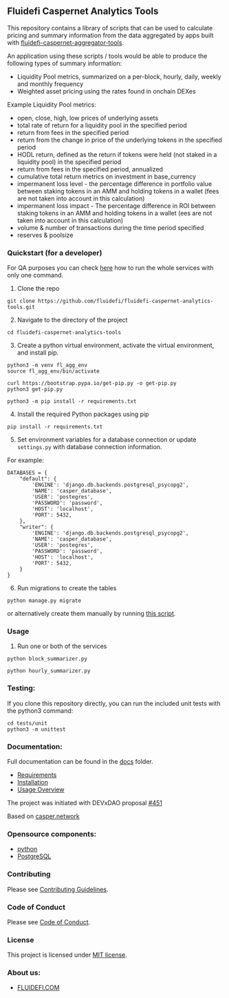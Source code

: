 ## Fluidefi Caspernet Analytics Tools

This repository contains a library of scripts that can be used to calculate pricing and summary information from the data aggregated by apps built with [fluidefi-caspernet-aggregator-tools](https://github.com/fluidefi/fluidefi-caspernet-aggregator-tools).

An application using these scripts / tools would be able to produce the following types of summary information:

- Liquidity Pool metrics, summarized on a per-block, hourly, daily, weekly and monthly frequency
- Weighted asset pricing using the rates found in onchain DEXes

Example Liquidity Pool metrics:
- open, close, high, low prices of underlying assets
- total rate of return for a liquidity pool in the specified period
- return from fees in the specified period
- return from the change in price of the underlying tokens in the specified period
- HODL return, defined as the return if tokens were held (not staked in a liquidity pool) in the specified period
- return from fees in the specified period, annualized
- cumulative total return metrics on investment in base_currency
- impermanent loss level - the percentage difference in portfolio value between staking tokens in an AMM and holding tokens in a wallet (fees are not taken
into account in this calculation)
- impermanent loss impact - The percentage difference in ROI between staking tokens in an AMM and holding tokens in a wallet (ees are not taken into
account in this calculation)
- volume & number of transactions during the time period specified
- reserves & poolsize

### Quickstart (for a developer)
For QA purposes you can check [here](./docs/USAGE_OVERVIEW.md) how to run the whole services with only one command.
1. Clone the repo
```
git clone https://github.com/fluidefi/fluidefi-caspernet-analytics-tools.git
```
2. Navigate to the directory of the project
```
cd fluidefi-caspernet-analytics-tools
```
3. Create a python virtual environment, activate the virtual environment, and install pip.
```
python3 -m venv fl_agg_env
source fl_agg_env/bin/activate

curl https://bootstrap.pypa.io/get-pip.py -o get-pip.py
python3 get-pip.py

python3 -m pip install -r requirements.txt
```
4. Install the required Python packages using pip
``` 
pip install -r requirements.txt
```
5. Set environment variables for a database connection or update `settings.py` with database connection information.

For example:
```
DATABASES = {
    "default": {
        'ENGINE': 'django.db.backends.postgresql_psycopg2',
        'NAME': 'casper_database',
        'USER': 'postegres',
        'PASSWORD': 'password',
        'HOST': 'localhost',
        'PORT': 5432,
    },
    "writer": {
        'ENGINE': 'django.db.backends.postgresql_psycopg2',
        'NAME': 'casper_database',
        'USER': 'postegres',
        'PASSWORD': 'password',
        'HOST': 'localhost',
        'PORT': 5432,
    }
}
```

6. Run migrations to create the tables
``` 
python manage.py migrate
```
or alternatively create them manually by running [this script](./docs/queries.sql).

### Usage

1. Run one or both of the services
``` 
python block_summarizer.py
```
```
python hourly_summarizer.py
```

### Testing:

If you clone this repository directly, you can run the included unit tests with the python3 command:
```
cd tests/unit
python3 -m unittest
```

### Documentation:

Full documentation can be found in the [docs](https://github.com/fluidefi/fluidefi-caspernet-aggregator-tools/blob/master/docs/) folder.

* [Requirements](./docs/REQUIREMENTS.md)
* [Installation](./docs/INSTALLATION.md)
* [Usage Overview](./docs/USAGE_OVERVIEW.md)

The project was initiated with DEVxDAO proposal [#451](https://portal.devxdao.com/app/proposal/451)

Based on [casper.network](https://casper.network/en/network)

### Opensource components:
* [python](https://www.python.org/)
* [PostgreSQL](https://www.postgresql.org/)

### Contributing

Please see [Contributing Guidelines](https://github.com/fluidefi/fluidefi-caspernet-aggregator-tools/blob/master/CONTRIBUTING.md).

### Code of Conduct

Please see [Code of Conduct](https://github.com/fluidefi/fluidefi-caspernet-aggregator-tools/blob/master/CODE_OF_CONDUCT.md).

### License

This project is licensed under [MIT license](https://github.com/fluidefi/fluidefi-caspernet-aggregator-tools/blob/master/LICENSE.md).

### About us:
* [FLUIDEFI.COM](https://fluidefi.com/)

